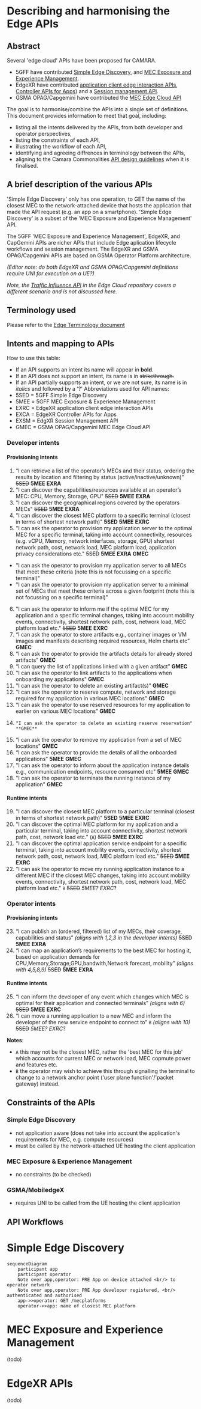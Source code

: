 # Describing and harmonising the Edge APIs
## Abstract
Several 'edge cloud' APIs have been proposed for CAMARA. 
- 5GFF have contributed [Simple Edge Discovery](https://github.com/camaraproject/EdgeCloud/blob/main/code/API_definitions/simple_edge_discovery.yaml), and [MEC Exposure and Experience Management](https://github.com/camaraproject/EdgeCloud/blob/main/code/API_definitions/MEC%20exposure%20and%20experience%20management.yaml).
- EdgeXR have contributed [application client edge interaction APIs](https://github.com/camaraproject/EdgeCloud/blob/main/code/API_definitions/app-client.yaml), [Controller APIs for Apps)](https://github.com/camaraproject/EdgeCloud/blob/main/code/API_definitions/App.yaml) and a [Session management API](https://github.com/camaraproject/EdgeCloud/blob/main/code/API_definitions/session.yaml).
- GSMA OPAG/Capgemini have contributed the [MEC Edge Cloud API](https://github.com/camaraproject/EdgeCloud/blob/main/code/API_definitions/EdgeCloudApi_v0.0.5.yaml)

The goal is to harmonise/combine the APIs into a single set of definitions. This document provides information to meet that goal, including:
- listing all the intents delivered by the APIs, from both developer and operator perspectives,
- listing the constraints of each API,
- illustrating the workflow of each API,
- identifying and agreeing diffrences in terminology between the APIs,
- aligning to the Camara Commonalities [API design guidelines](https://github.com/camaraproject/WorkingGroups/blob/main/Commonalities/documentation/API-design-guidelines.md) when it is finalised.

## A brief description of the various APIs
 'Simple Edge Discovery' only has one operation, to GET the name of the closest MEC to the network-attached device that hosts the application that made the API request (e.g. an app on a smartphone). 'Simple Edge Discovery' is a subset of the 'MEC Exposure and Experience Management' API.
 
The 5GFF 'MEC Exposure and Experience Management', EdgeXR, and CapGemini APIs are richer APIs that include Edge aplication lifecycle workflows and session management. The EdgeXR and GSMA OPAG/Capgemini APIs are based on GSMA Operator Platform architecture. 

_(Editor note: do both EdgeXR and GSMA OPAG/Capgemini definitions require UNI for execution on a UE?)_

_Note, the [Traffic Influence API](https://github.com/camaraproject/EdgeCloud/blob/main/code/API_definitions/Traffic_Influence.yaml) in the Edge Cloud repository covers a different scenario and is not discussed here._ 

## Terminology used
Please refer to the [Edge Terminology document](https://github.com/camaraproject/EdgeCloud/blob/main/documentation/Contributions/edge_terminology.md)

## Intents and mapping to APIs
How to use this table: 
- If an API supports an intent its name will appear in **bold**. 
- If an API does not support an intent, its name is in ~~strikethrough.~~ 
- If an API partially supports an intent, or we are not sure, its name is in _italics_ and followed by a '?'
Abbreviations used for API names: 
- 5SED = 5GFF Simple Edge Discovery
- 5MEE = 5GFF MEC Exposure & Experience Management
- EXRC = EdgeXR application client edge interaction APIs
- EXCA = EdgeXR Controller APIs for Apps
- EXSM = EdgXR Session Management API
- GMEC = GSMA OPAG/Capgemini MEC Edge Cloud API

### Developer intents
#### Provisioning intents 
1.	“I can retrieve a list of the operator’s MECs and their status, ordering the results by location and filtering by status (active/inactive/unknown)” ~~5SED~~ **5MEE** **EXRA**
2.	"I can discover the capabilities/resources available at an operator’s MEC: CPU, Memory, Storage, GPU" ~~5SED~~ **5MEE** **EXRA**
3.	"I can discover the geographical regions covered by the operators MECs" ~~5SED~~ **5MEE** **EXRA**
4.	"I can discover the closest MEC platform to a specific terminal (closest in terms of shortest network path)" **5SED** **5MEE** **EXRC**
5.	"I can ask the operator to provision my application server to the optimal MEC for a specific terminal, taking into account connectivity, resources (e.g. vCPU, Memory, network interfaces, storage, GPU) shortest network path, cost, network load, MEC platform load, application privacy considerations etc." ~~5SED~~ **5MEE** **EXRA** **GMEC**
  *  "I can ask the operator to provision my application server to all MECs that meet these criteria (note this is not focussing on a specific terminal)" 
  *  "I can ask the operator to provision my application server to a minimal set of MECs that meet these criteria across a given footprint (note this is not focussing on a specific terminal)" 
6.	 "I can ask the operator to inform me if the optimal MEC for my application and a specific terminal changes, taking into account mobility events, connectivity, shortest network path, cost, network load, MEC platform load etc." ~~5SED~~ **5MEE** **EXRC**
7.	“I can ask the operator to store artifacts e.g., container images or VM images and manifests describing required resources, Helm charts etc”  **GMEC**
8.	“I can ask the operator to provide the artifacts details for already stored artifacts”  **GMEC**
9.	“I can query the list of applications linked with a given artifact”  **GMEC**
10.	"I can ask the operator to link artifacts to the applications when onboarding my applications"  **GMEC**
11.	"I can ask the operator to delete an existing artifact(s)"  **GMEC**
12.	"I can ask the operator to reserve compute, network and storage required for my application in various MEC locations"  **GMEC**
13.	“I can ask the operator to use reserved resources for my application to earlier on various MEC locations”  **GMEC**
14.		"I can ask the operator to delete an existing reserve reservation"  **GMEC**
15.	“I can ask the operator to remove my application from a set of MEC locations”  **GMEC**
16.	“I can ask the operator to provide the details of all the onboarded applications”  **5MEE** **GMEC**
17.	"I can ask the operator to inform about the application instance details e.g., communication endpoints, resource consumed etc" **5MEE** **GMEC**
18.	"I can ask the operator to terminate the running instance of my application"  **GMEC**

#### Runtime intents 
19.    "I can discover the closest MEC platform to a particular terminal (closest in terms of shortest network path)" **5SED** **5MEE** **EXRC**
20.    "I can discover the optimal MEC platform for my application and a particular terminal, taking into account connectivity, shortest network path, cost, network load etc." (`A`) ~~5SED~~ **5MEE** **EXRC**
21.    "I can discover the optimal application service endpoint for a specific terminal, taking into account mobility events, connectivity, shortest network path, cost, network load, MEC platform load etc." ~~5SED~~ **5MEE** **EXRC**
22.   "I can ask the operator to move my running application instance to a different MEC if the closest MEC changes, taking into account mobility events, connectivity, shortest network path, cost, network load, MEC platform load etc." `B` ~~5SED~~ _5MEE?_ _EXRC_?
### Operator intents
#### Provisioning intents
23. “I can publish an (ordered, filtered) list of my MECs, their coverage, capabilities and status” _(aligns with 1,2,3 in the developer intents)_ ~~5SED~~ **5MEE** **EXRA**
24. “I can map an application’s requirements to the best MEC for hosting it, based on application demands for CPU,Memory,Storage,GPU,bandwith,Network forecast, mobility” _(aligns with 4,5,8,9)_ ~~5SED~~ **5MEE** **EXRA**
#### Runtime intents 
25. “I can inform the developer of any event which changes which MEC is optimal for their application and connected terminals” _(aligns with  6)_ ~~5SED~~ **5MEE** **EXRC**
26. “I can move a running application to a new MEC and inform the developer of the new service endpoint to connect to” `B` _(aligns with 10)_ ~~5SED~~ _5MEE?_ _EXRC_?

**Notes**: 
* `A` this may not be the closest MEC, rather the 'best MEC for this job' which accounts for current MEC or network load, MEC copmute power and features etc.
* `B` the operator may wish to achieve this through signalling the terminal to change to a network anchor point ('user plane function'/'packet gateway) instead.

## Constraints of the APIs
### Simple Edge Discovery
- not application aware (does not take into account the application's requirements for MEC, e.g. compute resources)
- must be called by the network-attached UE hosting the client application

### MEC Exposure & Experience Management
- no constraints (to be checked)

### GSMA/MobiledgeX
- requires UNI to be called from the UE hosting the client application

## API Workflows
# Simple Edge Discovery
```mermaid
sequenceDiagram
    participant app
    participant operator
    Note over app,operator: PRE App on device attached <br/> to operator network
    Note over app,operator: PRE App developer registered, <br/> authenticated and authorised
    app->>operator: GET /mecplatforms
    operator->>app: name of closest MEC platform
```

# MEC Exposure and Experience Management
(todo)

# EdgeXR APIs 
(todo)

